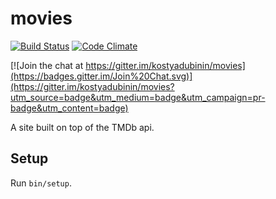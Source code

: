movies
======

[![Build Status](https://travis-ci.org/kostyadubinin/movies.svg?branch=master)](https://travis-ci.org/kostyadubinin/movies)
[![Code Climate](https://codeclimate.com/github/kostyadubinin/movies/badges/gpa.svg)](https://codeclimate.com/github/kostyadubinin/movies)

[![Join the chat at https://gitter.im/kostyadubinin/movies](https://badges.gitter.im/Join%20Chat.svg)](https://gitter.im/kostyadubinin/movies?utm_source=badge&utm_medium=badge&utm_campaign=pr-badge&utm_content=badge)

A site built on top of the TMDb api.

## Setup

Run `bin/setup`.
